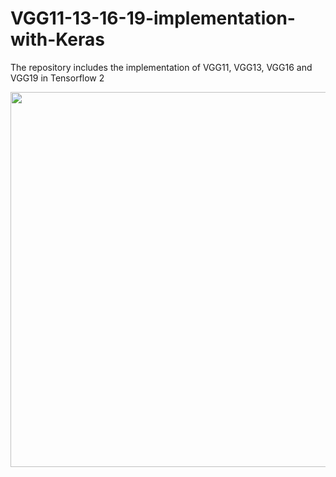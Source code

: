 # VGG11-13-16-19-implementation-with-Keras
The repository includes the implementation of VGG11, VGG13, VGG16 and VGG19 in Tensorflow 2 
<center>
<img src="![vgg all](https://user-images.githubusercontent.com/77949506/140625434-f59d1879-b09d-4dc8-b36f-2482f767f1fc.png)
" align="center" width="800" height="600"/>
</center>
